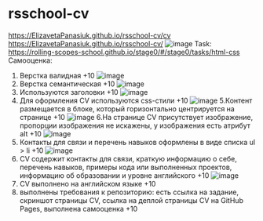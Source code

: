 # rsschool-cv
https://ElizavetaPanasiuk.github.io/rsschool-cv/cv  
https://ElizavetaPanasiuk.github.io/rsschool-cv/
![image](https://user-images.githubusercontent.com/65709545/109999016-db81a980-7d22-11eb-9d00-1d069f8a2c1c.png)
Task: https://rolling-scopes-school.github.io/stage0/#/stage0/tasks/html-css
Самооценка:
1. Верстка валидная +10
![image](https://user-images.githubusercontent.com/65709545/109999357-31565180-7d23-11eb-8a68-b90a8add4d07.png)
2. Верстка семантическая +10
![image](https://user-images.githubusercontent.com/65709545/109999500-58ad1e80-7d23-11eb-81b3-b9bc5ef46771.png)
3. Используются заголовки +10
![image](https://user-images.githubusercontent.com/65709545/109999607-72e6fc80-7d23-11eb-982a-471cf57b7c29.png)
4. Для оформления СV используются css-стили +10
![image](https://user-images.githubusercontent.com/65709545/109999758-9b6ef680-7d23-11eb-86c4-ff0aff86d664.png)
5.Контент размещается в блоке, который горизонтально центрируется на странице +10
![image](https://user-images.githubusercontent.com/65709545/109999864-bd687900-7d23-11eb-8730-1ae421261612.png)
6.На странице СV присутствует изображение, пропорции изображения не искажены, у изображения есть атрибут alt +10
![image](https://user-images.githubusercontent.com/65709545/110000009-e0932880-7d23-11eb-8668-c3637fdeec47.png)
7. Контакты для связи и перечень навыков оформлены в виде списка ul > li +10
![image](https://user-images.githubusercontent.com/65709545/110000118-01f41480-7d24-11eb-948e-8836f9876e14.png)
8. CV содержит контакты для связи, краткую информацию о себе, перечень навыков, примеры кода или выполненных проектов, информацию об образовании и уровне английского +10
![image](https://user-images.githubusercontent.com/65709545/110000212-1b955c00-7d24-11eb-8285-c17030f9cb0c.png)
9. CV выполнено на английском языке +10
10. выполнены требования к репозиторию: есть ссылка на задание, скриншот страницы СV, ссылка на деплой страницы CV на GitHub Pages, выполнена самооценка +10
